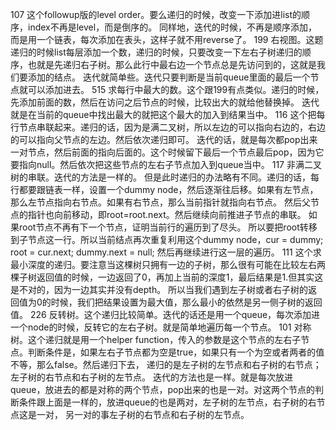 107 这个followup版的level order。要么递归的时候，改变一下添加进list的顺序，index不再是level，而是倒序的。
同样地，迭代的时候，不再是顺序添加，而是用一个链表，每次添加在表头，这样子就不用reverse了。
199 右视图。这题递归的时候list每层添加一个数，递归的时候，只要改变一下左右子树递归的顺序，也就是先递归右子树。那么此行中最右边一个节点总是先访问到的，这就是我们要添加的结点。
迭代就简单些。迭代只要判断是当前queue里面的最后一个节点就可以添加进去。
515 求每行中最大的数。这个跟199有点类似。递归的时候，先添加前面的数，然后在访问之后节点的时候，比较出大的就给他替换掉。
迭代就是在当前的queue中找出最大的就把这个最大的加入到结果当中。
116
这个把每行节点串联起来。递归的话，因为是满二叉树，所以左边的可以指向右边的，右边的可以指向父节点的左边。然后依次递归即可。
迭代的话，就是每次都pop出来一对节点，然后前面的指向后面的。这个时候留下最后一个节点最后pop，因为它要指向null。然后依次把这些节点的左右子节点加入到queue当中。
117
非满二叉树的串联。迭代的方法是一样的。
但是此时递归的办法略有不同。递归的话，每行都要跟链表一样，设置一个dummy node，然后逐渐往后移。如果有左节点，那么左节点指向右节点。如果有右节点，那么当前指针就指向右节点。
然后父节点的指针也向前移动，即root=root.next。然后继续向前推进子节点的串联。
如果root节点不再有下一个节点，证明当前行的遍历到了尽头。
所以要把root转移到子节点这一行。所以当前结点再次重复利用这个dummy node，cur = dummy; root = cur.next; dummy.next = null; 然后再继续进行这一层的遍历。
111
这个求最小深度的递归。要注意当这棵树只拥有一边的子树，那么很有可能在比较左右两棵子树返回值的时候，一边返回了0，再加上当前的深度1，最后结果是1.但其实这是不对的，因为一边其实并没有depth。
所以当我们遇到左子树或者右子树的返回值为0的时候，我们把结果设置为最大值，那么最小的依然是另一侧子树的返回值。
226
反转树。这个递归比较简单。迭代的话还是用一个queue，每次添加进一个node的时候，反转它的左右子树。就是简单地遍历每一个节点。
101
对称树。这个递归就是用一个helper function，传入的参数是这个节点的左右子节点。判断条件是，如果左右子节点都为空是true，如果只有一个为空或者两者的值不等，那么false。然后递归下去，
递归的是左子树的左节点和右子树的右节点；左子树的右节点和右子树的左节点。
迭代的方法也是一样。就是每次放进queue，放进去的都是对称的两个节点，pop出来的也是一对。对这两个节点的判断条件跟上面是一样的，放进queue的也是两对，左子树的左节点，右子树的右节点这是一对，
另一对的事左子树的右节点和右子树的左节点。
